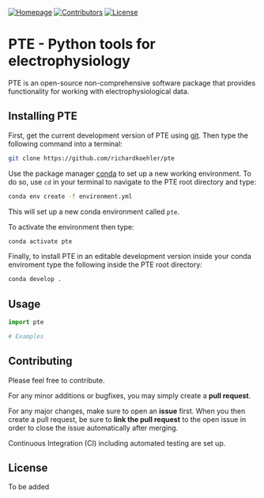 [![Homepage][homepage-shield]][homepage-url]
[![Contributors][contributors-shield]][contributors-url]
[![License](license-shield)][license-url]


# PTE - Python tools for electrophysiology

PTE is an open-source non-comprehensive software package that provides functionality for working with electrophysiological data.

## Installing PTE

First, get the current development version of PTE using [git](https://git-scm.com/). Then type the following command into a terminal:

```bash
git clone https://github.com/richardkoehler/pte
```

Use the package manager [conda](https://docs.conda.io/projects/conda/en/latest/index.html) to set up a new working environment. To do so, use ``cd`` in your terminal to navigate to the PTE root directory and type:

```bash
conda env create -f environment.yml
```

This will set up a new conda environment called ``pte``.

To activate the environment then type:

```bash
conda activate pte
```

Finally, to install PTE in an editable development version inside your conda enviroment type the following inside the PTE root directory:

```bash
conda develop .
```

## Usage

```python
import pte

# Examples
```

## Contributing
Please feel free to contribute. 

For any minor additions or bugfixes, you may simply create a **pull request**. 

For any major changes, make sure to open an **issue** first. When you then create a pull request, be sure to **link the pull request** to the open issue in order to close the issue automatically after merging.

Continuous Integration (CI) including automated testing are set up.

## License
To be added

<!-- MARKDOWN LINKS & IMAGES -->
<!-- https://www.markdownguide.org/basic-syntax/#reference-style-links -->
[homepage-shield]: https://img.shields.io/static/v1?label=Homepage&message=ICN&logoColor=black&labelColor=grey&logoWidth=20&color=9cf&style=for-the-badge
[homepage-url]: https://www.icneuromodulation.org/
[contributors-shield]: https://img.shields.io/github/contributors/richardkoehler/pte.svg?style=for-the-badge
[contributors-url]: https://github.com/richardkoehler/pte/graphs/contributors
[license-shield]: https://img.shields.io/static/v1?label=License&message=MIT&logoColor=black&labelColor=grey&logoWidth=20&color=yellow&style=for-the-badge
[license-url]: https://github.com/richardkoehler/pte/blob/main/LICENSE
